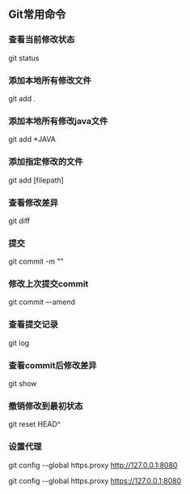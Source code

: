 ## Git常用命令
### 查看当前修改状态
git status

### 添加本地所有修改文件
git add .

### 添加本地所有修改java文件
git add *JAVA

### 添加指定修改的文件
git add [filepath]

### 查看修改差异
git diff

###  提交
git commit -m ""

### 修改上次提交commit
git commit –-amend

### 查看提交记录
git log

### 查看commit后修改差异
git show

### 撤销修改到最初状态
git reset HEAD^

### 设置代理
git config --global https.proxy http://127.0.0.1:8080

git config --global https.proxy https://127.0.0.1:8080